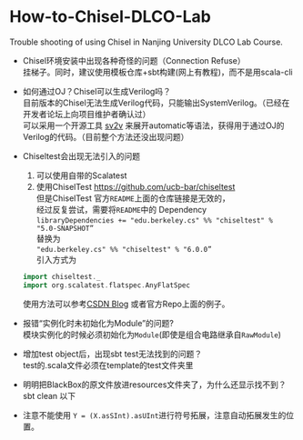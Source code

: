 # How-to-Chisel-DLCO-Lab
Trouble shooting of using Chisel in Nanjing University DLCO Lab Course.


- Chisel环境安装中出现各种奇怪的问题（Connection Refuse）   
挂梯子。同时，建议使用模板仓库+sbt构建(网上有教程)，而不是用scala-cli  
- 如何通过OJ？Chisel可以生成Verilog吗？  
目前版本的Chisel无法生成Verilog代码，只能输出SystemVerilog。（已经在开发者论坛上向项目维护者确认过）  
可以采用一个开源工具 [sv2v](https://github.com/zachjs/sv2v)  来展开automatic等语法，获得用于通过OJ的Verilog的代码。（目前整个方法还没出现问题）  
- Chiseltest会出现无法引入的问题  
  1. 可以使用自带的Scalatest
  2. 使用ChiselTest https://github.com/ucb-bar/chiseltest  
    但是ChiselTest 官方`README`上面的仓库链接是无效的，  
    经过反复尝试，需要将`README`中的 Dependency  
    `libraryDependencies += "edu.berkeley.cs" %% "chiseltest" % "5.0-SNAPSHOT”`  
    替换为  
    `"edu.berkeley.cs" %% "chiseltest" % "6.0.0”`  
    引入方式为  
    ```scala
    import chiseltest._
    import org.scalatest.flatspec.AnyFlatSpec
    ```  
    使用方法可以参考[CSDN Blog](https://blog.csdn.net/weixin_43681766/article/details/125590735) 或者官方Repo上面的例子。

- 报错“实例化时未初始化为Module”的问题?  
    模块实例化的时候必须初始化为`Module`(即使是组合电路继承自`RawModule`)  
- 增加test object后，出现sbt test无法找到的问题？  
    test的.scala文件必须在template的test文件夹里
- 明明把BlackBox的原文件放进resources文件夹了，为什么还显示找不到？
  sbt clean 以下
- 注意不能使用 `Y = (X.asSInt).asUInt`进行符号拓展，注意自动拓展发生的位置。

